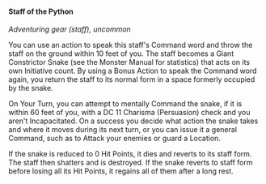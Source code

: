 

#### Staff of the Python
*Adventuring gear (staff), uncommon*

You can use an action to speak this staff's Command word and throw the staff on the ground within 10 feet of you. The staff becomes a Giant Constrictor Snake (see the Monster Manual for statistics) that acts on its own Initiative count. By using a Bonus Action to speak the Command word again, you return the staff to its normal form in a space formerly occupied by the snake.

On Your Turn, you can attempt to mentally Command the snake, if it is within 60 feet of you, with a DC 11 Charisma (Persuasion) check and you aren't Incapacitated. On a success you decide what action the snake takes and where it moves during its next turn, or you can issue it a general Command, such as to Attack your enemies or guard a Location.

If the snake is reduced to 0 Hit Points, it dies and reverts to its staff form. The staff then shatters and is destroyed. If the snake reverts to staff form before losing all its Hit Points, it regains all of them after a long rest.